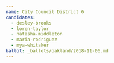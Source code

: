 ```yaml
---
name: City Council District 6
candidates:
  - desley-brooks
  - loren-taylor
  - natasha-middleton
  - maria-rodriguez
  - mya-whitaker
ballot: _ballots/oakland/2018-11-06.md
---
```


